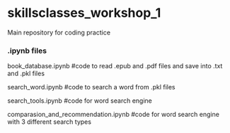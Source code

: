 # skillsclasses_workshop_1

Main repository for coding practice

### .ipynb files
book_database.ipynb #code to read .epub and .pdf files and save into .txt and .pkl files 

search_word.ipynb #code to search a word from .pkl files

search_tools.ipynb #code for word search engine

comparasion_and_recommendation.ipynb #code for word search engine with 3 different search types

